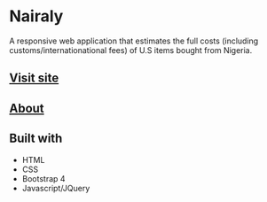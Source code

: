 # Nairaly
A responsive web application that estimates the full costs (including customs/internationational fees) of U.S items bought from Nigeria.

## [Visit site](https://marcelnwaukwa.github.io/Nairaly/)

## [About](https://marcelnwaukwa.github.io/Nairaly/about.html)

## Built with
- HTML
- CSS
- Bootstrap 4
- Javascript/JQuery
